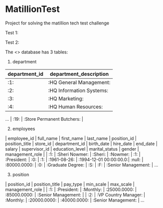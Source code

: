 # MatillionTest
Project for solving the matillion tech test challenge

Test 1:

Test 2:

The <<foodmart>> database has 3 tables:

1. department
  
| department_id  |   department_description   |
|----------------|----------------------------|
|       :1:      |  :HQ General Management:   |
|       :2:      |  :HQ Information Systems:  |
|       :3:      |        :HQ Marketing:      |
|       :4:      |    :HQ Human Resources:    |
...
|       :19:     | :Store Permanent Butchers: | 

2. employees

| employee_id  |    full_name   | first_name | last_name | position_id | position_title | store_id | department_id |   birth_date  |       hire_date        | end_date |    salary    | supervisor_id |  education_level  | marital_status | gender | management_role     | 
|      :1:     | :Sheri Nowmer: |  :Sheri:   | :Nowmer:  |     :1:     |  :President:   |    :0:   |       :1:     |     :1961-08-26:      | :1994-12-01 00:00:00.0:|   :null: | :80000.0000: |      :0:      | :Graduate Degree: |       :S:      |   :F:  | :Senior Management: |
...

3. position

| position_id  |    position_title    | pay_type  |   min_scale  |  max_scale   |   management_role   |
|      :1:     |      :President:     | :Monthly: | :25000.0000: | :85000.0000: | :Senior Management: |
|      :2:     | :VP Country Manager: | :Monthly: | :20000.0000: | :40000.0000: | :Senior Management: |
...
